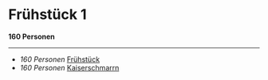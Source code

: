 # Frühstück 1

**160 Personen**

---

- *160 Personen* [Frühstück](Fruehstueck.md)
- *160 Personen* [Kaiserschmarrn](Kaiserschmarrn_vegan.md)

